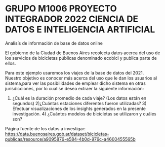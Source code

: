 # GRUPO M1006 PROYECTO INTEGRADOR 2022 CIENCIA DE DATOS E INTELIGENCIA ARTIFICIAL
Analisís de información de base de datos online

El gobierno de la Ciudad de Buenos Aires recolecta datos acerca del uso de los servicios de bicicletas públicas denominado ecobici y publica parte de ellos.

Para este ejemplo usaremos los viajes de la base de datos del 2021. Nuestro objetivo es conocer más acerca del uso que le dan los usuarios al sistema,para ver las posibilidades de emplear dicho sistema en otras jurisdicciones, por lo cual se desea extraer la siguiente información:

1) ¿Cuál es la duración promedio de cada viaje? (Los datos están en segundos) 2)¿Cuántas estaciones diferentes fueron utilizadas? 3) Efectuar visualizaciones de los insights generados en la presente investigación. 4) ¿Cuántos modelos de bicicletas se utilizaron y cuáles son?

Página fuente de los datos a investigar: https://data.buenosaires.gob.ar/dataset/bicicletas-publicas/resource/a9095876-e584-4b0d-976c-a4600455565b
